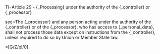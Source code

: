 Ti=Article 29 - {_Processing} under the authority of the {_controller} or {_processor}

sec=The {_processor} and any person acting under the authority of the {_controller} or of the {_processor}, who has access to {_personal_data}, shall not process those data except on instructions from the {_controller}, unless required to do so by Union or Member State law.

=[G/Z/ol/0]

